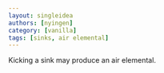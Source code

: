 ```yaml
---
layout: singleidea
authors: [nyingen]
category: [vanilla]
tags: [sinks, air elemental]
---
```

Kicking a sink may produce an air elemental.
